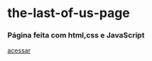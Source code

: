 # the-last-of-us-page
 
<h3>Página feita com html,css e JavaScript</h3>
<a href="https://jade-fairy-bce081.netlify.app/">acessar</a>
